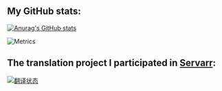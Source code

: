<!--
**bai0012/bai0012** is a ✨ _special_ ✨ repository because its `README.md` (this file) appears on your GitHub profile.

Here are some ideas to get you started:

- 🔭 I’m currently working on ...
- 🌱 I’m currently learning ...
- 👯 I’m looking to collaborate on ...
- 🤔 I’m looking for help with ...
- 💬 Ask me about ...
- 📫 How to reach me: ...
- 😄 Pronouns: ...
- ⚡ Fun fact: ...
-->



## My GitHub stats:


[![Anurag's GitHub stats](https://github-readme-stats.vercel.app/api?username=bai0012)](https://github.com/anuraghazra/github-readme-stats)



![Metrics](https://metrics.lecoq.io/bai0012?template=classic&base.header=0&gists=1&lines=1&config.timezone=America%2FToronto)


## The translation project I participated in [Servarr](https://translate.servarr.com/engage/servarr/zh_CN/):


<a href="https://translate.servarr.com/engage/servarr/zh_CN/">
<img src="https://translate.servarr.com/widgets/servarr/zh_CN/horizontal-auto.svg" alt="翻译状态" />
</a>
